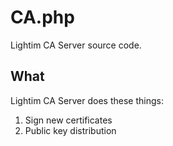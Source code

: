 # CA.php

Lightim CA Server source code.

## What

Lightim CA Server does these things:

1. Sign new certificates
2. Public key distribution
